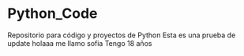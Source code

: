 # Python_Code
Repositorio para código y proyectos de Python
Esta es una prueba de update
holaaa
me llamo sofia
Tengo 18 años